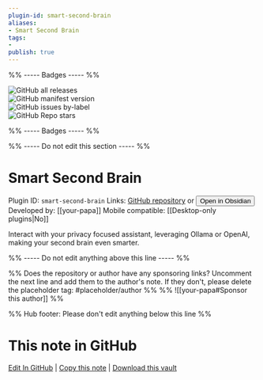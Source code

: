 ```yaml
---
plugin-id: smart-second-brain
aliases:
- Smart Second Brain
tags: 
- 
publish: true
---
```


%% ----- Badges ----- %%

![GitHub all releases](https://img.shields.io/github/downloads/your-papa/obsidian-Smart2Brain/total?color=573E7A&logo=github&style=for-the-badge)   
![GitHub manifest version](https://img.shields.io/github/manifest-json/v/your-papa/obsidian-Smart2Brain?color=573E7A&logo=github&style=for-the-badge)   
![GitHub issues by-label](https://img.shields.io/github/issues/your-papa/obsidian-Smart2Brain/help%20wanted?color=573E7A&logo=github&style=for-the-badge)   
![GitHub Repo stars](https://img.shields.io/github/stars/your-papa/obsidian-Smart2Brain?color=573E7A&logo=github&style=for-the-badge)

%% ----- Badges ----- %%

%% ----- Do not edit this section ----- %%

# Smart Second Brain

Plugin ID: `smart-second-brain`
Links: [GitHub repository](https://github.com/your-papa/obsidian-Smart2Brain) or [<button id=HH>Open in Obsidian</button>](obsidian://show-plugin?id=smart-second-brain)
Developed by: [[your-papa]]
Mobile compatible: [[Desktop-only plugins|No]]

Interact with your privacy focused assistant, leveraging Ollama or OpenAI, making your second brain even smarter.

%% ----- Do not edit anything above this line ----- %% 

%% Does the repository or author have any sponsoring links? Uncomment the next line and add them to the author's note. If they don't, please delete the placeholder tag: #placeholder/author %%
%% ![[your-papa#Sponsor this author]] %%

%% Hub footer: Please don't edit anything below this line %%

# This note in GitHub

<span class="git-footer">[Edit In GitHub](https://github.dev/obsidian-community/obsidian-hub/blob/main/02%20-%20Community%20Expansions/02.05%20All%20Community%20Expansions/Plugins/smart-second-brain.md "git-hub-edit-note") | [Copy this note](https://raw.githubusercontent.com/obsidian-community/obsidian-hub/main/02%20-%20Community%20Expansions/02.05%20All%20Community%20Expansions/Plugins/smart-second-brain.md "git-hub-copy-note") | [Download this vault](https://github.com/obsidian-community/obsidian-hub/archive/refs/heads/main.zip "git-hub-download-vault") </span>
